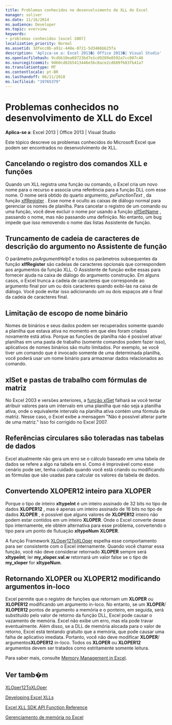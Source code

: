 ```yaml
---
title: Problemas conhecidos no desenvolvimento de XLL do Excel
manager: soliver
ms.date: 11/16/2014
ms.audience: Developer
ms.topic: overview
keywords:
- problemas conhecidos [excel 2007]
localization_priority: Normal
ms.assetid: 3dfecc0b-a91c-448e-8721-5d3486b625fa
description: 'Aplica-se a: Excel 2013�| Office 2013�| Visual Studio'
ms.openlocfilehash: 9cdbb10ea68723bd7e1cd9289e8592a7cc087c46
ms.sourcegitcommit: 9d60cd82b5413446e5bc8ace2cd689f683fb41a7
ms.translationtype: MT
ms.contentlocale: pt-BR
ms.lasthandoff: 06/11/2018
ms.locfileid: "19765379"
---
```

# <a name="known-issues-in-excel-xll-development"></a>Problemas conhecidos no desenvolvimento de XLL do Excel

 **Aplica-se a**: Excel 2013 | Office 2013 | Visual Studio 
  
Este tópico descreve os problemas conhecidos do Microsoft Excel que podem ser encontrados no desenvolvimento de XLL.
  
## <a name="unregistering-xll-commands-and-functions"></a>Cancelando o registro dos comandos XLL e funções

Quando um XLL registra uma função ou comando, o Excel cria um novo nome para o recurso e associa uma referência para a função DLL com esse nome. O nome será obtido do quarto argumento, *pxFunctionText* , da função [xlfRegister](xlfregister-form-1.md) . Esse nome é oculto as caixas de diálogo normal para gerenciar os nomes de planilha. Para cancelar o registro de um comando ou uma função, você deve excluir o nome por usando a função [xlfSetName](xlfsetname.md) , passando o nome, mas não passando uma definição. No entanto, um bug impede que isso removendo o nome das listas Assistente de função. 
  
## <a name="argument-description-string-truncation-in-the-function-wizard"></a>Truncamento de cadeia de caracteres de descrição do argumento no Assistente de função

O parâmetro *pxArgumentHelp1* e todos os parâmetros subsequentes da função **xlfRegister** são cadeias de caracteres opcionais que correspondem aos argumentos da função XLL. O Assistente de função exibe essas para fornecer ajuda na caixa de diálogo do argumento construção. Em alguns casos, o Excel trunca a cadeia de caracteres que corresponde ao argumento final por um ou dois caracteres quando exibi-las na caixa de diálogo. Você pode evitar isso adicionando um ou dois espaços até o final da cadeia de caracteres final. 
  
## <a name="binary-name-scope-limitation"></a>Limitação de escopo de nome binário

Nomes de binários e seus dados podem ser recuperados somente quando a planilha que estava ativa no momento em que eles foram criados novamente está ativa. Porque as funções de planilha não é possível ativar planilhas em uma pasta de trabalho (somente comandos podem fazer isso), aplicativos de nomes binários são muito limitados. Por exemplo, se você tiver um comando que é invocado somente de uma determinada planilha, você poderá usar um nome binário para armazenar dados relacionados ao comando.
  
## <a name="xlset-and-workbooks-with-array-formulas"></a>xlSet e pastas de trabalho com fórmulas de matriz

No Excel 2003 e versões anteriores, a [função xlSet](xlset.md) falhará se você tentar atribuir valores para um intervalo em uma planilha que não seja a planilha ativa, onde o equivalente intervalo na planilha ativa contém uma fórmula de matriz. Nesse caso, o Excel exibe a mensagem "Não é possível alterar parte de uma matriz." Isso foi corrigido no Excel 2007. 
  
## <a name="circular-references-are-tolerated-in-data-tables"></a>Referências circulares são toleradas nas tabelas de dados

Excel atualmente não gera um erro se o cálculo baseado em uma tabela de dados se refere a algo na tabela em si. Como é improvável como esse cenário pode ser, tenha cuidado quando você está criando ou modificando as fórmulas que são usadas para calcular os valores da tabela de dados.
  
## <a name="converting-an-integer-xloper12-to-an-xloper"></a>Convertendo XLOPER12 inteiro para XLOPER

Porque o tipo de inteiro **xltypeInt** é um inteiro assinado de 32 bits no tipo de dados **XLOPER12** , mas é apenas um inteiro assinado de 16 bits no tipo de dados **XLOPER** , é possível que alguns valores de **XLOPER12** inteiro não podem estar contidos em um inteiro **XLOPER**. Onde o Excel converte desse tipo internamente, ele obtém alternativa para esse problema, convertendo o tipo para um ponto de flutuação **xltypeNum** **XLOPER**.
  
A função Framework [XLOper12ToXLOper](xloper12toxloper.md) espelha esse comportamento para ser consistente com o Excel internamente. Quando você chamar essa função, você não deve considerar retornado **XLOPER** sempre será **xltypeInt**; ler **my_xloper.val.w** retornará um valor false se o tipo de **my_xloper** for **xltypeNum**.
  
## <a name="returning-xloper-or-xloper12-by-modifying-arguments-in-place"></a>Retornando XLOPER ou XLOPER12 modificando argumentos in-loco

Excel permite que o registro de funções que retornam um **XLOPER** ou **XLOPER12** modificando um argumento in-loco. No entanto, se um **XLOPER**/ **XLOPER12** pontos de argumento a memória e o ponteiro, em seguida, será substituído pelo valor de retorno da função DLL, Excel pode causar o vazamento de memória. Excel não exibe um erro, mas ela pode travar eventualmente. Além disso, se a DLL de memória alocada para o valor de retorno, Excel está tentando gratuito que a memória, que pode causar uma falha de aplicativo imediata. Portanto, você não deve modificar **XLOPER**/ argumentos**XLOPER12** in-loco. Todos os **XLOPER** ou **XLOPER12** argumentos devem ser tratados como estritamente somente leitura. 
  
Para saber mais, consulte [Memory Management in Excel](memory-management-in-excel.md).
  
## <a name="see-also"></a>Ver tamb�m



[XLOper12ToXLOper](xloper12toxloper.md)


[Developing Excel XLLs](developing-excel-xlls.md)
  
[Excel XLL SDK API Function Reference](excel-xll-sdk-api-function-reference.md)
  
[Gerenciamento de memória no Excel](memory-management-in-excel.md)

